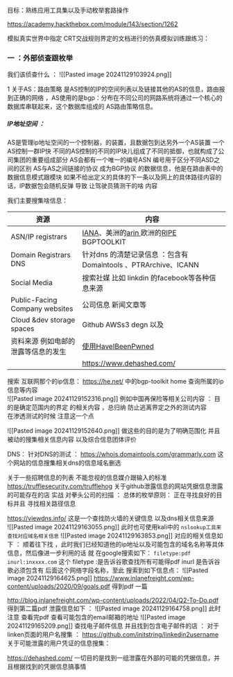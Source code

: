 目标：熟练应用工具集以及手动枚举套路操作 

https://academy.hackthebox.com/module/143/section/1262

模拟真实世界中指定 CRT交战规则界定的文档进行的仿真模拟训练跟练习：

### 一 ：外部侦查跟枚举 

我们该侦查什么  ：
![[Pasted image 20241129103924.png]]

1 关于AS：路由策略 是AS控制的IP的空间列表以及链接其他的AS的信息，路由报到正确的网络 ，AS使用的是bgp：分布在不同公司的网路系统将通过一个核心的数据库串联起来，这个数据库组成的 AS路由策略信息。
##### IP地址空间 ：
AS是管理ip地址空间的一个控制器，的装置，且数据包到达另外一个AS装置 
一个AS控制一群IP快  不同的AS控制的不同的IP块儿组成了不同的抵御，也就构成了公司集团的重要组成部分 
AS会都有一个唯一的编号ASN 编号用于区分不同ASD之间的区别 
AS与AS之间链接的协议 成为BGP协议 的数据信息，他是在路由表中的数据信息模式跟模块 
如果不给出定义的具体的下一条以及网上的具体路径内容的话，IP数据包会随机反弹 导致 让驾驶员猜测干的啥 内容 

我们主要搜集啥信息：

| 资源                             | 内容                                                                                                          |
| ------------------------------ | ----------------------------------------------------------------------------------------------------------- |
| ASN/IP registrars              | [IANA](https://www.iana.org/)、美洲的[arin ](https://www.arin.net/)欧洲的[RIPE](https://www.ripe.net/)  BGPTOOLKIT |
| Domain Registrars DNS          | 针对dns 的清楚记录信息 ：包含有Domaintools 、PTRArchive、ICANN                                                             |
| Social Media                   | 搜索社媒 比如 linkdin 的facebook等各种信息来源                                                                            |
| Public-Facing Company websites | 公司信息 新闻文章等                                                                                                  |
| Cloud &dev storage spaces      | Github AWSs3 degn  以及                                                                                       |
| 资料来源 例如电邮的泄露等信息的发生             | [使用HaveIBeenPwned](https://haveibeenpwned.com/)                                                             |
|                                | https://www.dehashed.com/                                                                                   |
搜索 互联网那个的ip信息：
https://he.net/ 中的bgp-toolkit home  查询所属的ip信息等内容  
![[Pasted image 20241129152316.png]]
例如中国再保险等相关公司内容 ：
目的是确定范围内的界定 的相关内容 ，总归纳 防止逃离界定之外的测试内容  
在渗透测试的时候 注意这一个点 

![[Pasted image 20241129152640.png]]
做这些的目的是为了明确范围化 并且被动的搜集相关信息内容 以及综合信息团体评价 


DNS：
针对DNS的测试 ：
https://whois.domaintools.com/grammarly.com
这个网站的信息搜集相关dns的信息域名删选 


关于一些招聘信息的列表 不能忽视的信息媒介跟输入的标准 
https://trufflesecurity.com/trufflehog
关于github泄露信息的网站凭据信息泄露的可能存在的店 
实战 对拳头公司的扫描 
：
总体的枚举原则：
正在寻找良好的目标并且 寻找相关路径信息

https://viewdns.info/
这是一个查找防火墙的关键信息 以及dns相关信息来源  
![[Pasted image 20241129163055.png]]
此时也可使用kali中的 
`nslookup工具来查找对应域名相关信息`
![[Pasted image 20241129163853.png]]
对应的相关信息如下 ：
顺着往下找 ，此时我们已经知道他的ip地址以及可能包含的域名名称等具体信息，然后像进一步利用的话 就 在google搜索如下：
`filetype:pdf inurl:inxxxx.com`
这个 filetype :是告诉谷歌查找所有可能得pdf  inurl 是告诉谷歌必须包含有 后面这个网络字段名称，至此 搜索到如下信息点：
![[Pasted image 20241129164625.png]]
https://www.inlanefreight.com/wp-content/uploads/2020/09/goals.pdf
得到pdf 一篇 

http://blog.inlanefreight.com/wp-content/uploads/2022/04/Q2-To-Do.pdf
得到第二篇pdf 泄露信息如下 ：
![[Pasted image 20241129164758.png]]
此时注意 查看完pdf 查看可能包含的email邮箱的地址
![[Pasted image 20241129165209.png]]
查找电子邮件信息 并且找到包含电子邮件的店 ：
对于linken页面的用户名搜集 ：
https://github.com/initstring/linkedin2username
关于可能泄露的用户凭证的信息搜集：

https://dehashed.com/
一切目的是找到一组泄露在外部的可能的凭据信息，并且根据找到的凭据信息搞事情 
